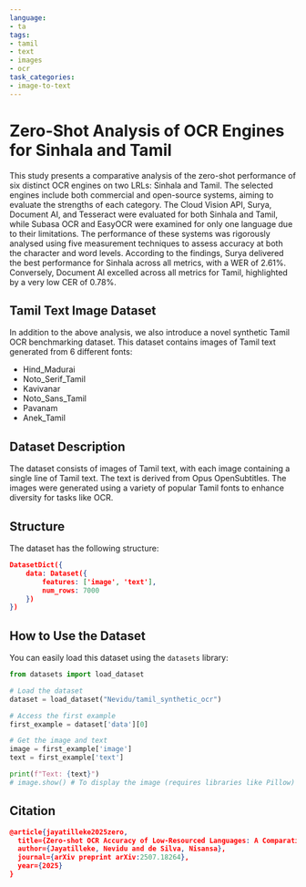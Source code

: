 ```yaml
---
language:
- ta
tags:
- tamil
- text
- images
- ocr
task_categories:
- image-to-text
---
```


# Zero-Shot Analysis of OCR Engines for Sinhala and Tamil

This study presents a comparative analysis of the zero-shot performance of six distinct OCR engines on two LRLs: Sinhala and Tamil. The selected engines include both commercial and open-source systems, aiming to evaluate the strengths of each category. The Cloud Vision API, Surya, Document AI, and Tesseract were evaluated for both Sinhala and Tamil, while Subasa OCR and EasyOCR were examined for only one language due to their limitations. The performance of these systems was rigorously analysed using five measurement techniques to assess accuracy at both the character and word levels. According to the findings, Surya delivered the best performance for Sinhala across all metrics, with a WER of 2.61%. Conversely, Document AI excelled across all metrics for Tamil, highlighted by a very low CER of 0.78%.

## Tamil Text Image Dataset

In addition to the above analysis, we also introduce a novel synthetic Tamil OCR benchmarking dataset. This dataset contains images of Tamil text generated from 6 different fonts:

- Hind_Madurai
- Noto_Serif_Tamil
- Kavivanar
- Noto_Sans_Tamil
- Pavanam
- Anek_Tamil

## Dataset Description

The dataset consists of images of Tamil text, with each image containing a single line of Tamil text. The text is derived from Opus OpenSubtitles. The images were generated using a variety of popular Tamil fonts to enhance diversity for tasks like OCR.

## Structure

The dataset has the following structure:

```json
DatasetDict({
    data: Dataset({
        features: ['image', 'text'],
        num_rows: 7000
    })
})
```
## How to Use the Dataset

You can easily load this dataset using the `datasets` library:

```python
from datasets import load_dataset

# Load the dataset
dataset = load_dataset("Nevidu/tamil_synthetic_ocr")

# Access the first example
first_example = dataset['data'][0] 

# Get the image and text
image = first_example['image']
text = first_example['text']

print(f"Text: {text}")
# image.show() # To display the image (requires libraries like Pillow)
```

## Citation

```json
@article{jayatilleke2025zero,
  title={Zero-shot OCR Accuracy of Low-Resourced Languages: A Comparative Analysis on Sinhala and Tamil},
  author={Jayatilleke, Nevidu and de Silva, Nisansa},
  journal={arXiv preprint arXiv:2507.18264},
  year={2025}
}
```
